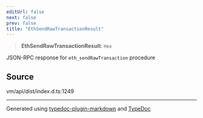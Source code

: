 ```yaml
---
editUrl: false
next: false
prev: false
title: "EthSendRawTransactionResult"
---
```


> **EthSendRawTransactionResult**: `Hex`

JSON-RPC response for `eth_sendRawTransaction` procedure

## Source

vm/api/dist/index.d.ts:1249

***
Generated using [typedoc-plugin-markdown](https://www.npmjs.com/package/typedoc-plugin-markdown) and [TypeDoc](https://typedoc.org/)
